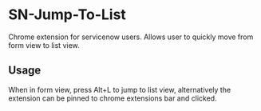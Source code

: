 # SN-Jump-To-List
Chrome extension for servicenow users. Allows user to quickly move from form view to list view. 

## Usage
When in form view, press Alt+L to jump to list view, alternatively the extension can be pinned to chrome extensions bar and clicked.

